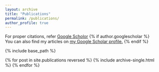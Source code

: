 ```yaml
---
layout: archive
title: "Publications"
permalink: /publications/
author_profile: true
---
```


For proper citations, refer [Google Scholor](https://scholar.google.com/citations?user=UsJddC0AAAAJ&hl=en)
{% if author.googlescholar %}
  You can also find my articles on <u><a href="{{author.googlescholar}}">my Google Scholar profile</a>.</u>
{% endif %}

{% include base_path %}

{% for post in site.publications reversed %}
  {% include archive-single.html %}
{% endfor %}
